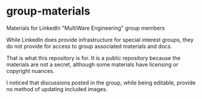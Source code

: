 # group-materials
Materials for LinkedIn "MultiWare Engineering" group members

While LinkedIn does provide infrastructure for special interest groups,
they do not provide for access to group associated materials and docs.

That is what this repository is for. It is a public repository because 
the materials are not a secret, although some materials have licensing
or copyright nuances.

I noticed that discussions posted in the group, while being editable,
provide no method of updating included images.
